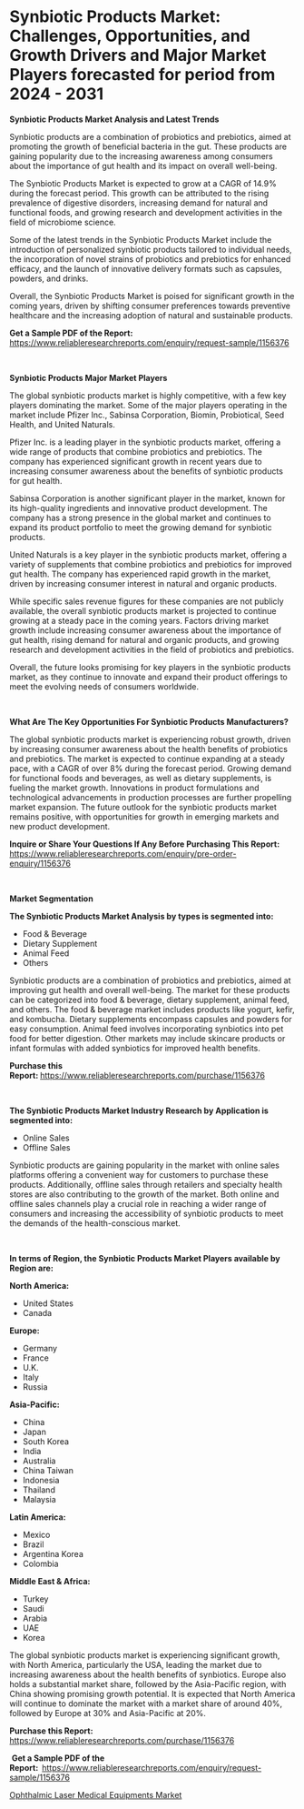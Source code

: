 <p><h1>Synbiotic Products Market: Challenges, Opportunities, and Growth Drivers and Major Market Players forecasted for period from 2024 - 2031</h1></p><p><strong>Synbiotic Products Market Analysis and Latest Trends</strong></p>
<p><p>Synbiotic products are a combination of probiotics and prebiotics, aimed at promoting the growth of beneficial bacteria in the gut. These products are gaining popularity due to the increasing awareness among consumers about the importance of gut health and its impact on overall well-being.</p><p>The Synbiotic Products Market is expected to grow at a CAGR of 14.9% during the forecast period. This growth can be attributed to the rising prevalence of digestive disorders, increasing demand for natural and functional foods, and growing research and development activities in the field of microbiome science.</p><p>Some of the latest trends in the Synbiotic Products Market include the introduction of personalized synbiotic products tailored to individual needs, the incorporation of novel strains of probiotics and prebiotics for enhanced efficacy, and the launch of innovative delivery formats such as capsules, powders, and drinks.</p><p>Overall, the Synbiotic Products Market is poised for significant growth in the coming years, driven by shifting consumer preferences towards preventive healthcare and the increasing adoption of natural and sustainable products.</p></p>
<p><strong>Get a Sample PDF of the Report:&nbsp;</strong> <a href="https://www.reliableresearchreports.com/enquiry/request-sample/1156376">https://www.reliableresearchreports.com/enquiry/request-sample/1156376</a></p>
<p>&nbsp;</p>
<p><strong>Synbiotic Products Major Market Players</strong></p>
<p><p>The global synbiotic products market is highly competitive, with a few key players dominating the market. Some of the major players operating in the market include Pfizer Inc., Sabinsa Corporation, Biomin, Probiotical, Seed Health, and United Naturals.</p><p>Pfizer Inc. is a leading player in the synbiotic products market, offering a wide range of products that combine probiotics and prebiotics. The company has experienced significant growth in recent years due to increasing consumer awareness about the benefits of synbiotic products for gut health.</p><p>Sabinsa Corporation is another significant player in the market, known for its high-quality ingredients and innovative product development. The company has a strong presence in the global market and continues to expand its product portfolio to meet the growing demand for synbiotic products.</p><p>United Naturals is a key player in the synbiotic products market, offering a variety of supplements that combine probiotics and prebiotics for improved gut health. The company has experienced rapid growth in the market, driven by increasing consumer interest in natural and organic products.</p><p>While specific sales revenue figures for these companies are not publicly available, the overall synbiotic products market is projected to continue growing at a steady pace in the coming years. Factors driving market growth include increasing consumer awareness about the importance of gut health, rising demand for natural and organic products, and growing research and development activities in the field of probiotics and prebiotics.</p><p>Overall, the future looks promising for key players in the synbiotic products market, as they continue to innovate and expand their product offerings to meet the evolving needs of consumers worldwide.</p></p>
<p>&nbsp;</p>
<p><strong>What Are The Key Opportunities For Synbiotic Products Manufacturers?</strong></p>
<p><p>The global synbiotic products market is experiencing robust growth, driven by increasing consumer awareness about the health benefits of probiotics and prebiotics. The market is expected to continue expanding at a steady pace, with a CAGR of over 8% during the forecast period. Growing demand for functional foods and beverages, as well as dietary supplements, is fueling the market growth. Innovations in product formulations and technological advancements in production processes are further propelling market expansion. The future outlook for the synbiotic products market remains positive, with opportunities for growth in emerging markets and new product development.</p></p>
<p><strong>Inquire or Share Your Questions If Any Before Purchasing This Report:</strong> <a href="https://www.reliableresearchreports.com/enquiry/pre-order-enquiry/1156376">https://www.reliableresearchreports.com/enquiry/pre-order-enquiry/1156376</a></p>
<p>&nbsp;</p>
<p><strong>Market Segmentation</strong></p>
<p><strong>The Synbiotic Products Market Analysis by types is segmented into:</strong></p>
<p><ul><li>Food & Beverage</li><li>Dietary Supplement</li><li>Animal Feed</li><li>Others</li></ul></p>
<p><p>Synbiotic products are a combination of probiotics and prebiotics, aimed at improving gut health and overall well-being. The market for these products can be categorized into food & beverage, dietary supplement, animal feed, and others. The food & beverage market includes products like yogurt, kefir, and kombucha. Dietary supplements encompass capsules and powders for easy consumption. Animal feed involves incorporating synbiotics into pet food for better digestion. Other markets may include skincare products or infant formulas with added synbiotics for improved health benefits.</p></p>
<p><strong>Purchase this Report:&nbsp;</strong><a href="https://www.reliableresearchreports.com/purchase/1156376">https://www.reliableresearchreports.com/purchase/1156376</a></p>
<p>&nbsp;</p>
<p><strong>The Synbiotic Products Market Industry Research by Application is segmented into:</strong></p>
<p><ul><li>Online Sales</li><li>Offline Sales</li></ul></p>
<p><p>Synbiotic products are gaining popularity in the market with online sales platforms offering a convenient way for customers to purchase these products. Additionally, offline sales through retailers and specialty health stores are also contributing to the growth of the market. Both online and offline sales channels play a crucial role in reaching a wider range of consumers and increasing the accessibility of synbiotic products to meet the demands of the health-conscious market.</p></p>
<p>&nbsp;</p>
<p><strong>In terms of Region, the Synbiotic Products Market Players available by Region are:</strong></p>
<p>
    <p> <strong> North America: </strong>
        <ul>
            <li>United States</li>
            <li>Canada</li>
        </ul>
        </p> 
    <p> <strong> Europe: </strong>
        <ul>
            <li>Germany</li>
            <li>France</li>
            <li>U.K.</li>
            <li>Italy</li>
            <li>Russia</li>
        </ul>
        </p> 
    <p> <strong> Asia-Pacific: </strong>
        <ul>
            <li>China</li>
            <li>Japan</li>
            <li>South Korea</li>
            <li>India</li>
            <li>Australia</li>
            <li>China Taiwan</li>
            <li>Indonesia</li>
            <li>Thailand</li>
            <li>Malaysia</li>
        </ul>
        </p> 
    <p> <strong> Latin America: </strong>
        <ul>
            <li>Mexico</li>
            <li>Brazil</li>
            <li>Argentina Korea</li>
            <li>Colombia</li>
        </ul>
        </p> 
    <p> <strong> Middle East & Africa: </strong>
        <ul>
            <li>Turkey</li>
            <li>Saudi</li>
            <li>Arabia</li>
            <li>UAE</li>
            <li>Korea</li>
        </ul>
    </p>
    </p>
<p><p>The global synbiotic products market is experiencing significant growth, with North America, particularly the USA, leading the market due to increasing awareness about the health benefits of synbiotics. Europe also holds a substantial market share, followed by the Asia-Pacific region, with China showing promising growth potential. It is expected that North America will continue to dominate the market with a market share of around 40%, followed by Europe at 30% and Asia-Pacific at 20%.</p></p>
<p><strong>Purchase this Report: </strong><a href="https://www.reliableresearchreports.com/purchase/1156376">https://www.reliableresearchreports.com/purchase/1156376</a></p>
<p>&nbsp;<strong>Get a Sample PDF of the Report:&nbsp;&nbsp;</strong><a href="https://www.reliableresearchreports.com/enquiry/request-sample/1156376">https://www.reliableresearchreports.com/enquiry/request-sample/1156376</a></p>
<p><strong></strong></p>
<p><p><a href="https://issuu.com/reportprime-2/docs/ophthalmic-laser-medical-equipments-market-size-20">Ophthalmic Laser Medical Equipments Market</a></p></p>